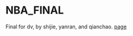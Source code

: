 # NBA_FINAL
Final for dv, by shijie, yanran, and qianchao.
[page](https://jiangshijie.github.io/NBA_FINAL/index.html)
